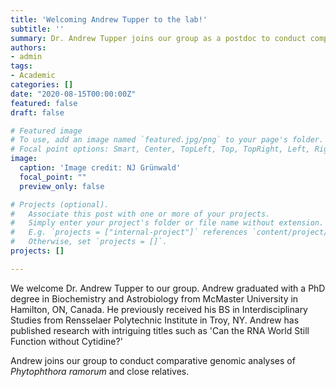 ```yaml
---
title: 'Welcoming Andrew Tupper to the lab!'
subtitle: ''
summary: Dr. Andrew Tupper joins our group as a postdoc to conduct comparative genomic approaches on _P. ramorum_.
authors:
- admin
tags:
- Academic
categories: []
date: "2020-08-15T00:00:00Z"
featured: false
draft: false

# Featured image
# To use, add an image named `featured.jpg/png` to your page's folder.
# Focal point options: Smart, Center, TopLeft, Top, TopRight, Left, Right, BottomLeft, Bottom, BottomRight
image:
  caption: 'Image credit: NJ Grünwald'
  focal_point: ""
  preview_only: false

# Projects (optional).
#   Associate this post with one or more of your projects.
#   Simply enter your project's folder or file name without extension.
#   E.g. `projects = ["internal-project"]` references `content/project/deep-learning/index.md`.
#   Otherwise, set `projects = []`.
projects: []

---
```


We welcome Dr. Andrew Tupper to our group. Andrew graduated with a PhD degree in Biochemistry and Astrobiology from McMaster University in Hamilton, ON, Canada. He previously received his BS in Interdisciplinary Studies from Rensselaer Polytechnic Institute in Troy, NY. Andrew has published research with intriguing titles such as 'Can the RNA World Still Function without
Cytidine?' 

Andrew joins our group to conduct comparative genomic analyses of _Phytophthora ramorum_ and close relatives. 
